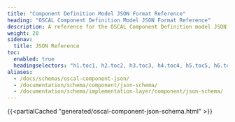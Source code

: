 ```yaml
---
title: "Component Definition Model JSON Format Reference"
heading: "OSCAL Component Definition Model JSON Format Reference"
description: A reference for the OSCAL Component Definition model JSON format.
weight: 20
sidenav:
  title: JSON Reference
toc:
  enabled: true
  headingselectors: "h1.toc1, h2.toc2, h3.toc3, h4.toc4, h5.toc5, h6.toc6"
aliases:
  - /docs/schemas/oscal-component-json/
  - /documentation/schema/component/json-schema/
  - /documentation/schema/implementation-layer/component/json-schema/
---
```


<!-- DO NOT REMOVE. Generated text below -->
{{<partialCached "generated/oscal-component-json-schema.html" >}}
